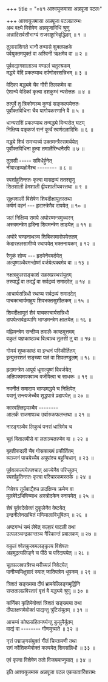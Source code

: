 +++
title = "०४१ आश्वयुजमासा अन्नपूजा पटलः"

+++
आश्वयुजमासा अन्नपूजा पटलप्रारम्भः    
अथ वक्ष्ये विशेषेण अन्नपूजाविधिं श्रुणु  
अन्नादिसर्वसौभाग्यं राजराष्ट्राभिवृद्धिदम् ॥ १ ॥


तुलाराशिगते भानौ तन्मासे शुक्लपक्षके  
पर्वयुक्तमयुक्तं वा अश्विनी ऋक्षमेव वा ॥ २ ॥


पूर्ववद्यागशालाञ्च मण्डलं चतुरश्रकम्  
मद्ध्ये वेदिं प्रकल्प्याथ दर्पणोदरसन्निभम् ॥ ३ ॥


वेदिका मद्ध्यमे चैव गौरी तिलकमेव वा  
ऐशान्ये वेदिकां कृत्वा दशकुम्भं न्यसेत्ततः ॥ ४ ॥


तत्पूर्वे तु त्रिकोणञ्च कुण्डं सङ्कल्पयेत्ततः  
पूर्वोक्तविधिना चैव यागोपकरणानि वै ॥ ५ ॥


धान्यराशिं प्रकल्प्याथ तन्मद्ध्ये विन्यसेत् घटम्    
निक्षिप्य पङ्कजं रत्नं कूर्चं स्वर्णदलादिभिः ॥ ६ ॥


मद्ध्ये शिवं समभ्यर्च्य उक्तमन्त्रैस्समर्चयेत्  
पूर्वोक्तविधिना हुत्वा तमालैरिन्धनैरपि ॥ ७ ॥



तुलसी ----- समिधैर्हुनेत्  
नीवारद्रव्यहोमैश्च -------- ॥ ८ ॥


स्पर्शाहुतिन्ततः कृत्वा मासद्रव्यं ततश्शृणु  
सितशाली हेमशाली द्वीपशालीयवस्तथा ॥ ९ ॥


सूक्ष्मशाली विशेषेण शिवदीक्षायुतस्तथा  
कर्षणं वहनं --- हृदास्त्रेणैव दापयेत् ॥ १० ॥


जलं निक्षिप्य समये अघोरम्मन्त्रमुच्चरन्  
अस्त्रमन्त्रेण हृदिना शिवमन्त्रेण ताडयेत् ॥ ११ ॥


अघोरे चण्डनाथञ्च शिबिकामारोपयेत्ततम्  
केदारतलसामीप्ये स्थापयेत् भक्तनायकम् ॥ १२ ॥


रैणुकं शोष्य --- हृदयेनैवमर्दयेत्  
अत्युष्णञ्चैवमन्दोष्णं वर्जयेत्पक्वमेव वा ॥ १३ ॥


नक्षत्रकुलसङ्काशं सहस्रप्रस्थसंयुतम्  
तस्यार्द्धं वा तदर्द्धं वा सर्वद्रव्यं समाददेत् ॥ १४ ॥


आचार्यसन्निधौ स्थाप्य सर्वद्रव्यं समाददेत्  
पाचकाचार्यमाहूय शिवभक्तसुशीलकम् ॥ १५ ॥


शिवदीक्षायुतं शैवं पाचकाचार्यसन्निधौ  
दापयेत्सर्वद्रव्याणि भाण्डमन्त्रेण क्षालयेत् ॥ १६ ॥


वह्निमन्त्रेण सन्दीप्य तमालैः काष्ठमुत्तमम्  
वकुलं यज्ञकाष्ठञ्च बिल्वञ्च तुलसी तु वा ॥ १७ ॥


गोमयं शुष्ककाष्ठं वा इन्धनं परिकीर्तितम्  
इत्युत्तरशतं सङ्ख्या पलं वा शिवतण्डुलम् ॥ १८ ॥


हृदामन्त्रेण आपूर्य धूमात्युष्णं विवर्जयेत्  
अतिपक्वमपक्वञ्च वर्जयित्वा च साधकः ॥ १९ ॥


नवनीतं समादाय भाण्डमद्ध्ये च निक्षिपेत्  
यवागूं सन्त्यजेच्चैव शुद्धपात्रे प्रदापयेत् ॥ २० ॥


कारवल्लिद्वयञ्चैव --------  
आलर्कं राजमाषञ्च उर्वारुकफलन्तथा ॥ २१ ॥


नारङ्गञ्चैव लिकुचं पनसं धात्रिमेव च  

चूतं वितालमीसे वा लताञ्चतरुमेव वा ॥ २२ ॥


बृहतीकदली चैव गोसकाख्यं प्रकीर्तितम्  
व्यञ्जनं पाचयेच्चैव अपूपांश्च बहून्विधान् ॥ २३ ॥


पूर्ववत्कल्पयेत्पश्चात् आज्येनैव परिप्लुतम्  
स्पर्शाहुतिन्ततः कृत्वा परिचारकमस्तके ॥ २४ ॥


निवेश्य तूर्यवाद्यैश्च प्रादक्षिण्य क्रमेण वा  
मूलबेरेऽभिषिच्याथ अस्त्रोदकेन स्नापयेत् ॥ २५ ॥


शेषं पूर्ववदेवोक्तं दुकूलेनैव वेष्टयेत्  
इन्द्रनीलेनखचितं मणिमालाविभूषितम् ॥ २६ ॥


अष्टगन्धं समं लेपेत् कल्हारं पाटली तथा  
उत्पलञ्चन्द्रकान्तञ्च गैरिकान्तं प्रवालकम् ॥ २७ ॥


वकुलं श्वेतकुरवमलङ्कृत्य विशेषतः  
अहमुद्रत्यलिङ्गे च पीठे च परिदापयेत् ॥ २८ ॥


चूतपल्लवपत्रैश्च मरीच्यन्नं निवेदयेत्  
पानीय्यमिक्षुसारं स्यात् जातिपत्रेण धूपकम् ॥ २९ ॥


त्रिशतं सङ्ख्यया दीपं भ्रामयेल्लिङ्गमूर्द्धिनि  
सप्ततालप्रविस्तारं वृत्तं वै मद्ध्यमे श्रुणु ॥ ३० ॥


कर्णिका कृतिमेवोक्तं त्रिशतं सङ्ख्यया तथा  
दीपलक्षणमेवोक्तं पाद्यन्तु त्रुटिसंयुतम् ॥ ३१ ॥


आचम्यं कोष्ठसहितमर्घ्यन्तु कुसुमैर्युतम्  
वाद्यं वा -------- गौणमुच्यते ॥ ३२ ॥


नृत्तं पद्माङ्गसंयुक्तं गीतं चिन्तामणी तथा  
रागं कौशिकमेवोक्तं कल्पयेत् शिवसन्निधौ ॥ ३३ ॥


एवं कृत्वा विशेषेण ततो विजयमाप्नुयात् ॥ ३४ ॥


इति आश्वयुजमास अन्नपूजा पटल एकचत्वारिंशत्तमः  
